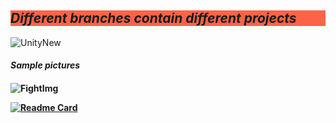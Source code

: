 <h2 style="background-color:rgb(255, 99, 71);"><b><i>Different branches contain different projects</i></b></h2>

![UnityNew](https://user-images.githubusercontent.com/55481788/194673942-78370651-ba65-4ecf-b6d4-84a264bfd48e.png)


<h4><b> <i>Sample pictures</i></b><h4>

![FightImg](https://user-images.githubusercontent.com/55481788/194673036-b5e40bb5-1504-471e-b168-40d4fa00148c.JPG)

  
 [![Readme Card](https://github-readme-stats.vercel.app/api/pin/?username=GeniusWeeb&repo=CustomRenderPipeline&layout=compact)](https://github.com/GeniusWeeb/CustomRenderPipeline)
